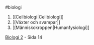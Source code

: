 #biologi

1. [[Cellbiologi|Cellbiologi]]
2. [[Växter och svampar]]
3. [[Människokroppen|Humanfysiologi]]

[Biologi 2](file:///home/johannes/Downloads/Biologi%202%20(Janne%20Karlsson,%20Bengt-Olov%20Molander%20etc.)%20(Z-Library).pdf) - Sida 14